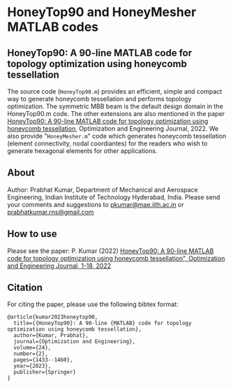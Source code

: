 # HoneyTop90 and HoneyMesher MATLAB codes
## HoneyTop90: A 90-line MATLAB code for topology optimization using honeycomb tessellation
The source code (`HoneyTop90.m`) provides an efficient, simple and compact way to generate honeycomb tessellation and performs topology optimization. The symmetric MBB beam is the default design domain in the HoneyTop90.m code. The other extensions are also mentioned in the paper [HoneyTop90: A 90-line MATLAB code for topology optimization using honeycomb tessellation](https://link.springer.com/article/10.1007/s11081-022-09715-6), Optimization and Engineering Journal, 2022. We also provide "`HoneyMesher.m`" code which generates honeycomb tessellation (element connectivity, nodal coordiantes) for the readers who wish to generate hexagonal elements for other applications.
## About
Author: Prabhat Kumar, Department of Mechanical and Aerospace Engineering, Indian Institute of Technology Hyderabad, India. Please send your comments and suggestions to  pkumar@mae.iith.ac.in or prabhatkumar.rns@gmail.com
## How to use
Please see the paper: P. Kumar (2022) [HoneyTop90: A 90-line MATLAB code for topology optimization using honeycomb tessellation", Optimization and Engineering Journal, 1-18, 2022](https://link.springer.com/article/10.1007/s11081-022-09715-6) 
## Citation
For citing the paper, please use the following bibtex format:
```
@article{kumar2023honeytop90,
  title={{HoneyTop90}: A 90-line {MATLAB} code for topology optimization using honeycomb tessellation},
  author={Kumar, Prabhat},
  journal={Optimization and Engineering},
  volume={24},
  number={2},
  pages={1433--1460},
  year={2023},
  publisher={Springer}
}
```
